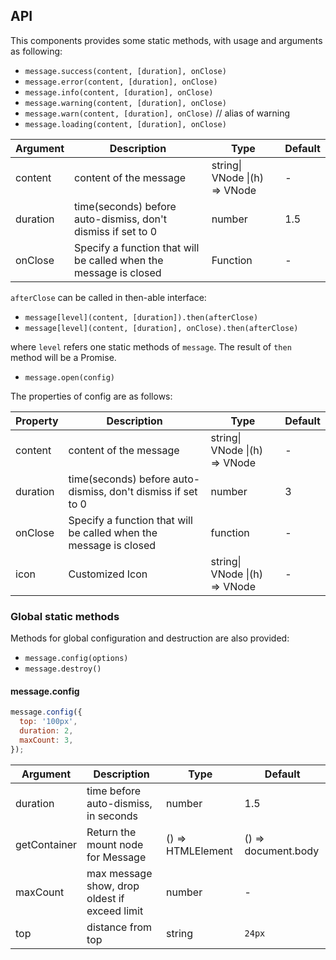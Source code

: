 ## API

This components provides some static methods, with usage and arguments as following:

- `message.success(content, [duration], onClose)`
- `message.error(content, [duration], onClose)`
- `message.info(content, [duration], onClose)`
- `message.warning(content, [duration], onClose)`
- `message.warn(content, [duration], onClose)` // alias of warning
- `message.loading(content, [duration], onClose)`

| Argument | Description | Type | Default |
| --- | --- | --- | --- |
| content | content of the message | string\| VNode \|(h) => VNode | - |
| duration | time(seconds) before auto-dismiss, don't dismiss if set to 0 | number | 1.5 |
| onClose | Specify a function that will be called when the message is closed | Function | - |

`afterClose` can be called in then-able interface:

- `message[level](content, [duration]).then(afterClose)`
- `message[level](content, [duration], onClose).then(afterClose)`

where `level` refers one static methods of `message`. The result of `then` method will be a Promise.

- `message.open(config)`

The properties of config are as follows:

| Property | Description | Type | Default |
| --- | --- | --- | --- |
| content | content of the message | string\| VNode \|(h) => VNode | - |
| duration | time(seconds) before auto-dismiss, don't dismiss if set to 0 | number | 3 |
| onClose | Specify a function that will be called when the message is closed | function | - |
| icon | Customized Icon | string\| VNode \|(h) => VNode | - |

### Global static methods

Methods for global configuration and destruction are also provided:

- `message.config(options)`
- `message.destroy()`

#### message.config

```js
message.config({
  top: '100px',
  duration: 2,
  maxCount: 3,
});
```

| Argument | Description | Type | Default |
| --- | --- | --- | --- |
| duration | time before auto-dismiss, in seconds | number | 1.5 |
| getContainer | Return the mount node for Message | () => HTMLElement | () => document.body |
| maxCount | max message show, drop oldest if exceed limit | number | - |
| top | distance from top | string | `24px` |
